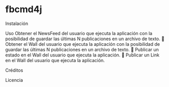# fbcmd4j

 Instalación

Uso
Obtener el NewsFeed del usuario que ejecuta la aplicación con la posibilidad de guardar las últimas N
publicaciones en un archivo de texto.
 Obtener el Wall del usuario que ejecuta la aplicación con la posibilidad de guardar las últimas N publicaciones en
un archivo de texto.
 Publicar un estado en el Wall del usuario que ejecuta la aplicación.
 Publicar un Link en el Wall del usuario que ejecuta la aplicación. 


Créditos 

Licencia 
